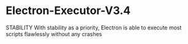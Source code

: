 # Electron-Executor-V3.4
STABILITY With stability as a priority, Electron is able to execute most scripts flawlessly without any crashes
